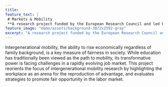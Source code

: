 ```yaml
---
title: 
feature_text: | 
 # Markets & Mobility
 **A research project funded by the European Research Council and led by Per Engzell at University College London.**
feature_image: "mamo/assets/background-3872x2592-gray"
excerpt: "A research project funded by the European Research Council and led by Per Engzell at University College London."
---
```


Intergenerational mobility, the ability to rise economically regardless of family background, is a key measure of fairness in society. While education has traditionally been viewed as the path to mobility, its transformative power is facing challenges in a rapidly evolving job market. This project reorients the focus of intergenerational mobility research by highlighting the workplace as an arena for the reproduction of advantage, and evaluates strategies to promote fair opportunity in the labor market.
